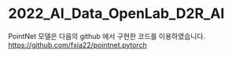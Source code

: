 # 2022_AI_Data_OpenLab_D2R_AI

PointNet 모델은 다음의 github 에서 구현한 코드를 이용하였습니다.
https://github.com/fxia22/pointnet.pytorch

